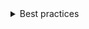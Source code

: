 <details>
<summary>
Best practices
</summary>

### Layout

- Don’t break the control apart.
- Include an up and down arrow for navigating between time ranges and a chevron to make the calendar collapsible.

### Content

- Use the following format for dates: month, day, year, as in July 31, 2016. When space is limited, use numbers and slashes for dates if the code supports that format and automatically displays the appropriate date format for different locales. For example, 2/16/19.
- Don't use ordinal numbers (such as 1st, 12th, or 23rd) to indicate a date.
- The control provides English strings by default. For localized apps, you must override these using the strings prop.

</details>
